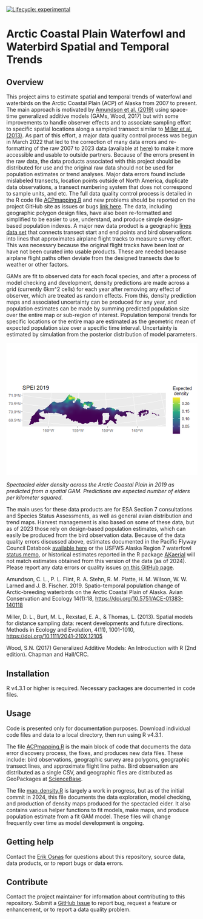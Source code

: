 <!-- badges: start -->

<!-- For more info: https://usethis.r-lib.org/reference/badges.html -->

[![Lifecycle: experimental](https://img.shields.io/badge/lifecycle-experimental-orange.svg)](https://lifecycle.r-lib.org/articles/stages.html#experimental)

<!-- badges: end -->

# Arctic Coastal Plain Waterfowl and Waterbird Spatial and Temporal Trends

## Overview

This project aims to estimate spatial and temporal trends of waterfowl and waterbirds on the Arctic Coastal Plain (ACP) of Alaska from 2007 to present. The main approach is motivated by [Amundson et al. (2019)](https://doi.org/10.5751/ACE-01383-140118) using space-time generalized additive models (GAMs, Wood, 2017) but with some improvements to handle observer effects and to associate sampling effort to specific spatial locations along a sampled transect similar to [Miller et al. (2013)](https://doi.org/10.1111/2041-210X.12105). As part of this effort, a major data quality control process was begun in March 2022 that led to the correction of many data errors and re-formatting of the raw 2007 to 2023 data (available at [here](https://www.sciencebase.gov/catalog/item/65373af6d34ee4b6e05bb8c4)) to make it more accessible and usable to outside partners. Because of the errors present in the raw data, the data products associated with this project should be distributed for use and the original raw data should not be used for population estimates or trend analyses. Major data errors found include mislabeled transects, location points outside of North America, duplicate data observations, a transect numbering system that does not correspond to sample units, and etc. The full data quality control process is detailed in the R code file [ACPmapping.R](https://github.com/USFWS/ACP-Mapping/blob/main/ACPmapping.R) and new problems should be reported on the project GitHub site as issues or bugs [link here](https://github.com/USFWS/ACP-Mapping/issues). The data, including geographic polygon design files, have also been re-formatted and simplified to be easier to use, understand, and produce simple design-based population indexes. A major new data product is a geographic [lines data set]() that  connects transect start and end points and bird observations into lines that approximates airplane flight tracks to measure survey effort. This was necessary because the original flight tracks have been lost or have not been curated into usable products. These are needed because airplane flight paths often deviate from the designed transects due to weather or other factors.

GAMs are fit to observed data for each focal species, and after a process of model checking and development, density predictions are made across a grid (currently 6km^2 cells) for each year after removing any effect of observer, which are treated as random effects. From this, density prediction maps and associated uncertainty can be produced for any year, and population estimates can be made by summing predicted population size over the entire map or sub-region of interest. Population temporal trends for specific locations or the entire map are estimated as the geometric mean of expected population size over a specific time interval. Uncertainty is estimated by simulation from the posterior distribution of model parameters.

![](SPEI_2019.png)  

*Spectacled eider density across the Arctic Coastal Plain in 2019 as predicted from a spatial GAM. Predictions are expected number of eiders per kilometer squared.*

The main uses for these data products are for ESA Section 7 consultations and Species Status Assessments, as well as general avian distribution and trend maps. Harvest management is also based on some of these data, but as of 2023 those rely on design-based population estimates, which can easily be produced from the bird observation data. Because of the data quality errors discussed above, estimates documented in the Pacific Flyway Council Databook [available here](https://www.pacificflyway.gov/Documents.asp) or the USFWS Alaska Region 7 waterfowl [status memo](https://www.sciencebase.gov/catalog/item/64caee10d34e70357a355a17), or historical estimates reported in the R package [AKaerial](https://github.com/USFWS/AKaerial) will not match estimates obtained from this version of the data (as of 2024). Please report any data errors or quality issues [on this GitHub page](https://github.com/USFWS/ACP-Mapping/issues).  

Amundson, C. L., P. L. Flint, R. A. Stehn, R. M. Platte, H. M. Wilson, W. W. Larned and J. B. Fischer. 2019. Spatio-temporal population change of Arctic-breeding waterbirds on the Arctic Coastal Plain of Alaska. Avian Conservation and Ecology 14(1):18, https://doi.org/10.5751/ACE-01383-140118

Miller, D. L., Burt, M. L., Rexstad, E. A., & Thomas, L. (2013). Spatial models for distance sampling data: recent developments and future directions. Methods in Ecology and Evolution, 4(11), 1001-1010, https://doi.org/10.1111/2041-210X.12105

Wood, S.N. (2017) Generalized Additive Models: An Introduction with R (2nd edition). Chapman and Hall/CRC.

## Installation

R v4.3.1 or higher is required. Necessary packages are documented in code files. 

## Usage

Code is presented only for documentation purposes. Download individual code files and data to a local directory, then run using R v4.3.1. 

The file [ACPmapping.R](https://github.com/USFWS/ACP-Mapping/blob/main/ACPmapping.R) is the main block of code that documents the data error discovery process, the fixes, and produces new data files. These include: bird observations, geographic survey area polygons, geographic transect lines, and approximate flight line paths. Bird observation are distributed as a single CSV, and geographic files are distributed as GeoPackages at [ScienceBase](https://www.sciencebase.gov/catalog/item/645bfee5d34ec179a83822eb).  

The file [map_density.R](https://github.com/USFWS/ACP-Mapping/blob/main/map_density.R) is largely a work in progress, but as of the initial commit in 2024, this file documents the data exploration, model checking, and production of density maps produced for the spectacled eider. It also contains various helper functions to fit models, make maps, and produce population estimate from a fit GAM model. These files will change frequently over time as model development is ongoing.   

## Getting help

Contact the [Erik Osnas](emailto:Erik_Osnas@fws.gov) for questions about this repository, source data, data products, or to report bugs or data errors. 

## Contribute

Contact the project maintainer for information about contributing to this repository. Submit a [GitHub Issue](https://github.com/USFWS/ACP-Mapping/issues) to report bug, request a feature or enhancement, or to report a data quality problem.
